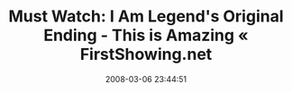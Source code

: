 ---
date: 2008-03-06 23:44:51
link:
  source: delicious
  source_url: https://del.icio.us/roytang
  text: "Must Watch: I Am Legend's Original Ending - This is Amazing \xAB FirstShowing.net"
  url: http://www.firstshowing.net/2008/03/05/must-watch-i-am-legends-original-ending-this-is-amazing/
slug: must-watch-i-am-legend-s-original-ending-this-is-amazing-firstshowing-net
source: delicious
tags:
- movies
title: "Must Watch: I Am Legend's Original Ending - This is Amazing \xAB FirstShowing.net"
---